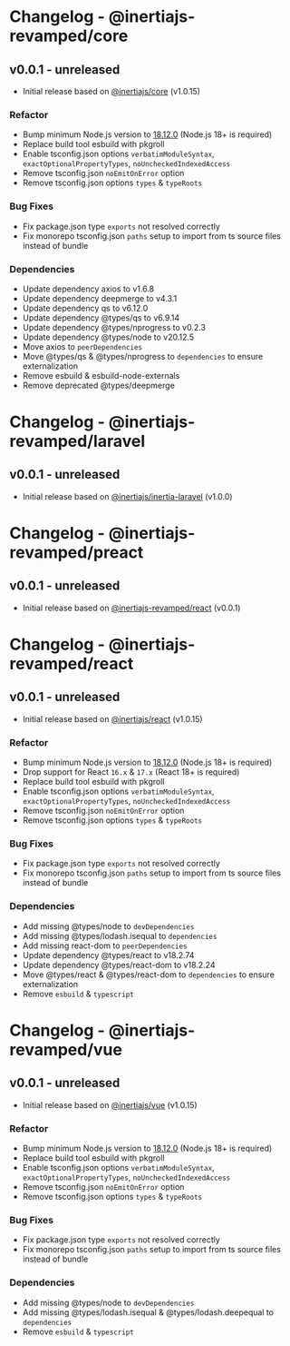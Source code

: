 # Changelog - @inertiajs-revamped/core

## v0.0.1 - unreleased

- Initial release based on [@inertiajs/core](https://github.com/inertiajs/inertia) (v1.0.15)

### Refactor

- Bump minimum Node.js version to [18.12.0](https://nodejs.org/en/blog/release/v18.12.0) (Node.js 18+ is required)
- Replace build tool esbuild with pkgroll
- Enable tsconfig.json options `verbatimModuleSyntax`, `exactOptionalPropertyTypes`, `noUncheckedIndexedAccess`
- Remove tsconfig.json `noEmitOnError` option
- Remove tsconfig.json options `types` & `typeRoots`

### Bug Fixes

- Fix package.json type `exports` not resolved correctly
- Fix monorepo tsconfig.json `paths` setup to import from ts source files instead of bundle

### Dependencies

- Update dependency axios to v1.6.8
- Update dependency deepmerge to v4.3.1
- Update dependency qs to v6.12.0
- Update dependency @types/qs to v6.9.14
- Update dependency @types/nprogress to v0.2.3
- Update dependency @types/node to v20.12.5
- Move axios to `peerDependencies`
- Move @types/qs & @types/nprogress to `dependencies` to ensure externalization
- Remove esbuild & esbuild-node-externals
- Remove deprecated @types/deepmerge

# Changelog - @inertiajs-revamped/laravel

## v0.0.1 - unreleased

- Initial release based on [@inertiajs/inertia-laravel](https://github.com/inertiajs/inertia-laravel) (v1.0.0)

# Changelog - @inertiajs-revamped/preact

## v0.0.1 - unreleased

- Initial release based on [@inertiajs-revamped/react](https://github.com/inertiajs-revamped/inertia) (v0.0.1)

# Changelog - @inertiajs-revamped/react

## v0.0.1 - unreleased

- Initial release based on [@inertiajs/react](https://github.com/inertiajs/inertia) (v1.0.15)

### Refactor

- Bump minimum Node.js version to [18.12.0](https://nodejs.org/en/blog/release/v18.12.0) (Node.js 18+ is required)
- Drop support for React `16.x` & `17.x` (React 18+ is required)
- Replace build tool esbuild with pkgroll
- Enable tsconfig.json options `verbatimModuleSyntax`, `exactOptionalPropertyTypes`, `noUncheckedIndexedAccess`
- Remove tsconfig.json `noEmitOnError` option
- Remove tsconfig.json options `types` & `typeRoots`

### Bug Fixes

- Fix package.json type `exports` not resolved correctly
- Fix monorepo tsconfig.json `paths` setup to import from ts source files instead of bundle

### Dependencies

- Add missing @types/node to `devDependencies`
- Add missing @types/lodash.isequal to `dependencies`
- Add missing react-dom to `peerDependencies`
- Update dependency @types/react to v18.2.74
- Update dependency @types/react-dom to v18.2.24
- Move @types/react & @types/react-dom to `dependencies` to ensure externalization
- Remove `esbuild` & `typescript`

# Changelog - @inertiajs-revamped/vue

## v0.0.1 - unreleased

- Initial release based on [@inertiajs/vue](https://github.com/inertiajs/inertia) (v1.0.15)

### Refactor

- Bump minimum Node.js version to [18.12.0](https://nodejs.org/en/blog/release/v18.12.0) (Node.js 18+ is required)
- Replace build tool esbuild with pkgroll
- Enable tsconfig.json options `verbatimModuleSyntax`, `exactOptionalPropertyTypes`, `noUncheckedIndexedAccess`
- Remove tsconfig.json `noEmitOnError` option
- Remove tsconfig.json options `types` & `typeRoots`

### Bug Fixes

- Fix package.json type `exports` not resolved correctly
- Fix monorepo tsconfig.json `paths` setup to import from ts source files instead of bundle

### Dependencies

- Add missing @types/node to `devDependencies`
- Add missing @types/lodash.isequal & @types/lodash.deepequal to `dependencies`
- Remove `esbuild` & `typescript`
